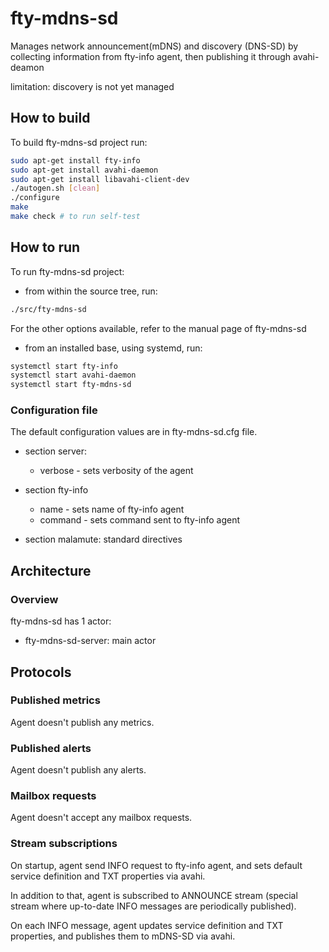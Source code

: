 # fty-mdns-sd
Manages network announcement(mDNS) and discovery (DNS-SD) by collecting
information from fty-info agent, then publishing it through avahi-deamon

limitation: discovery is not yet managed

## How to build
To build fty-mdns-sd project run:
```bash
sudo apt-get install fty-info
sudo apt-get install avahi-daemon
sudo apt-get install libavahi-client-dev
./autogen.sh [clean]
./configure
make
make check # to run self-test
```

## How to run

To run fty-mdns-sd project:

* from within the source tree, run:

```bash
./src/fty-mdns-sd
```

For the other options available, refer to the manual page of fty-mdns-sd

* from an installed base, using systemd, run:

```bash
systemctl start fty-info
systemctl start avahi-daemon
systemctl start fty-mdns-sd
```

### Configuration file

The default configuration values are in fty-mdns-sd.cfg file.

* section server:
    * verbose - sets verbosity of the agent

* section fty-info
    * name - sets name of fty-info agent
    * command - sets command sent to fty-info agent

* section malamute: standard directives

## Architecture

### Overview

fty-mdns-sd has 1 actor:

* fty-mdns-sd-server: main actor

## Protocols

### Published metrics

Agent doesn't publish any metrics.

### Published alerts

Agent doesn't publish any alerts.

### Mailbox requests

Agent doesn't accept any mailbox requests.

### Stream subscriptions

On startup, agent send INFO request to fty-info agent, and sets default service definition and TXT properties via avahi.

In addition to that, agent is subscribed to ANNOUNCE stream (special stream where up-to-date INFO messages are periodically published).

On each INFO message, agent updates service definition and TXT properties, and publishes them to mDNS-SD via avahi.
